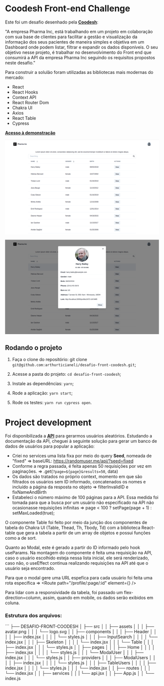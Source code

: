 # Coodesh Front-end Challenge

Este foi um desafio desenhado pela [**Coodesh**](https://coodesh.com/):

"A empresa Pharma Inc, está trabalhando em um projeto em colaboração com sua base de clientes para facilitar a gestão e visualização da informação dos seus pacientes de maneira simples e objetiva em um Dashboard onde podem listar, filtrar e expandir os dados disponíveis.
O seu objetivo nesse projeto, é trabalhar no desenvolvimento do Front end que consumirá a API da empresa Pharma Inc seguindo os requisitos propostos neste desafio."

Para construir a solulão foram utilizadas as bibliotecas mais modernas do mercado:

- React
- React Hooks
- Context API
- React Router Dom
- Chakra UI
- Axios
- React Table
- Cypress


[**Acesso à demonstração**](https://desafio-front-coodesh-arthurticianeli.vercel.app/)


![dashboard](https://github.com/arthurticianeli/desafio-front-coodesh/blob/main/src/img/dashboard.png)

![modal](https://github.com/arthurticianeli/desafio-front-coodesh/blob/main/src/img/modal.png)


## Rodando o projeto

1. Faça o clone do repositório: git clone `git@github.com:arthurticianeli/desafio-front-coodesh.git`;

2. Acesse a pasta do projeto: `cd desafio-front-coodesh`;

3. Instale as dependências: `yarn`;

4. Rode a aplicação: `yarn start`;

6. Rode os testes: `yarn run cypress open`.


# Project development

Foi disponibilizada a [**API**](https://randomuser.me/) para gerarmos usuários aleatórios. Estudando a documentação da API, cheguei à seguinte solução para gerar um banco de dados de usuários para popular a aplicação:

- Criei no services uma lista fixa por meio do query **Seed**, nomeada de "fixed" => baseURL: https://randomuser.me/api/?seed=fixed
- Conforme a regra passada, é feita apenas 50 requisições por vez em paginações. => .get(`?page=${page}&results=50`, data)
- Os dados são tratados no próprio context, momento em que são filtrados os usuários sem ID informado, concatenados os nomes e incluído a página da resposta no objeto => filterInvalidID e fixNameAndBirth
- Estabeleci o número máximo de 100 páginas para a API. Essa medida foi tomada para que a busca por um usuário não especificado na API não ocasionasse requisições infinitas => page < 100 ? setPage(page + 1) : setMaxLoaded(true);

O componente Table foi feito por meio da junção dos componentes de tabela do Chakra UI (Table, Thead, Th, Tbody, Td) com a biblioteca React-table que gera a tabela a partir de um array de objetos e possui funções como a de sort.

Quanto ao Modal, este é gerado a partir do ID informado pelo hook useParams. Na montagem do componente é feita uma requisição na API, caso o usuário escolhido esteja nessa lista inicial, ele será renderizado, caso não, o useEffect continua realizando requisições na API até que o usuário seja encontrado.

Para que o modal gere uma URL espefíca para cada usuário foi feita uma rota específica => <Route path="/profile/:page/:id" element={<Modal />} />

Para lidar com a responsividade da tabela, foi passado um flex-direction=column, assim, quando em mobile, os dados serão exibidos em coluna.


### Estrutura dos arquivos:
´´´
├── DESAFIO-FRONT-COODESH
│   ├── src
│   │   ├──  assets
│   │   │     ├── avatar.png
│   │   │     └── logo.svg
│   │   ├──  components
│   │   │     ├── Header
│   │   │     │     ├── index.jsx
│   │   │     │     └── styles.js
│   │   │     ├── InputSearch
│   │   │     │     └── index.jsx
│   │   │     ├── Skeleton
│   │   │     │     └── index.jsx
│   │   │     └── Table
│   │   │           ├── index.jsx
│   │   │           └── styles.js
│   │   ├──  pages
│   │   │     ├── Home
│   │   │     │     ├── index.jsx
│   │   │     │     └── styles.js
│   │   │     └── ModalUser
│   │   │           ├── index.jsx
│   │   │           └── styles.js
│   │   ├──  providers
│   │   │     ├── ModalUsers
│   │   │     │     ├── index.jsx
│   │   │     │     └── styles.js
│   │   │     ├── TableUsers
│   │   │     │     ├── index.jsx
│   │   │     │     └── styles.js
│   │   │     └── index.jsx
│   │   ├──  routes
│   │   │     └── index.jsx
│   │   ├──  services
│   │   |      └── api.jsx
│   │   ├── App.js
│   │   └── index.js
